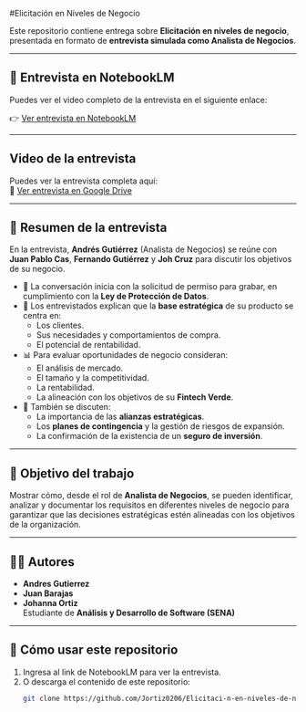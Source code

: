 #Elicitación en Niveles de Negocio  

Este repositorio contiene entrega sobre **Elicitación en niveles de negocio**, presentada en formato de **entrevista simulada como Analista de Negocios**.  

---

## 🎥 Entrevista en NotebookLM  
Puedes ver el video completo de la entrevista en el siguiente enlace:  

👉 [Ver entrevista en NotebookLM](https://notebooklm.google.com/notebook/73b1cfbf-85ab-4a20-ac82-a6384fffd5b5)  

---

##  Video de la entrevista

Puedes ver la entrevista completa aquí:  
🎥 [Ver entrevista en Google Drive](https://drive.google.com/file/d/19IghyIakZ_OQS217TNgslcb3VuKvvsLE/view?usp=sharing)


---

## 📝 Resumen de la entrevista
En la entrevista, **Andrés Gutiérrez** (Analista de Negocios) se reúne con **Juan Pablo Cas**, **Fernando Gutiérrez** y **Joh Cruz** para discutir los objetivos de su negocio.  

- 📌 La conversación inicia con la solicitud de permiso para grabar, en cumplimiento con la **Ley de Protección de Datos**.  
- 🏦 Los entrevistados explican que la **base estratégica** de su producto se centra en:  
  - Los clientes.  
  - Sus necesidades y comportamientos de compra.  
  - El potencial de rentabilidad.  
- 📊 Para evaluar oportunidades de negocio consideran:  
  - El análisis de mercado.  
  - El tamaño y la competitividad.  
  - La rentabilidad.  
  - La alineación con los objetivos de su **Fintech Verde**.  
- 🤝 También se discuten:  
  - La importancia de las **alianzas estratégicas**.  
  - Los **planes de contingencia** y la gestión de riesgos de expansión.  
  - La confirmación de la existencia de un **seguro de inversión**.  

---

## 🚀 Objetivo del trabajo
Mostrar cómo, desde el rol de **Analista de Negocios**, se pueden identificar, analizar y documentar los requisitos en diferentes niveles de negocio para garantizar que las decisiones estratégicas estén alineadas con los objetivos de la organización.  

---

## 👩‍💻 Autores
- **Andres Gutierrez**
- **Juan Barajas**
- **Johanna Ortiz**  
  Estudiante de **Análisis y Desarrollo de Software (SENA)**  

---

## 📎 Cómo usar este repositorio
1. Ingresa al link de NotebookLM para ver la entrevista.  
2. O descarga el contenido de este repositorio:  
   ```bash
   git clone https://github.com/Jortiz0206/Elicitaci-n-en-niveles-de-negocio.git
